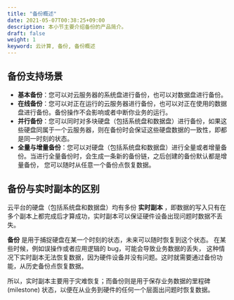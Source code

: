 ```yaml
---
title: "备份概述"
date: 2021-05-07T00:38:25+09:00
description: 本小节主要介绍备份的产品简介。
draft: false
weight: 1
keyword: 云计算, 备份, 备份概述
---
```


## 备份支持场景

- **基本备份**：您可以对云服务器的系统盘进行备份，也可以对数据盘进行备份。
- **在线备份**：您可以对正在运行的云服务器进行备份，也可以对正在使用的数据盘进行备份。备份操作不会影响或者中断你业务的运行。
- **并行备份**：您可以同时对多块硬盘（包括系统盘和数据盘）进行备份，如果这些硬盘同属于一个云服务器，则在备份时会保证这些硬盘数据的一致性，即都是同一时刻的状态。
- **全量与增量备份**：您可以对硬盘（包括系统盘和数据盘）进行全量或者增量备份。当进行全量备份时，会生成一条新的备份链，之后创建的备份默认都是增量备份， 您可以随时从任意一个备份点恢复数据。

##  备份与实时副本的区别

云平台的硬盘（包括系统盘和数据盘）均有多份 **实时副本** ，即数据的写入只有在多个副本上都完成后才算成功，实时副本可以保证硬件设备出现问题时数据不丢失。

**备份** 是用于捕捉硬盘在某一个时刻的状态，未来可以随时恢复到这个状态。 在某些时候，例如误操作或者应用逻辑的 bug，可能会导致业务数据的丢失， 这种情况下实时副本无法恢复数据，因为硬件设备并没有问题。这时就需要通过备份功能，从历史备份点恢复数据。

所以，实时副本主要用于灾难恢复；而备份则是用于保存业务数据的里程碑 (milestone) 状态，以便在从业务到硬件的任何一个层面出问题时恢复数据。